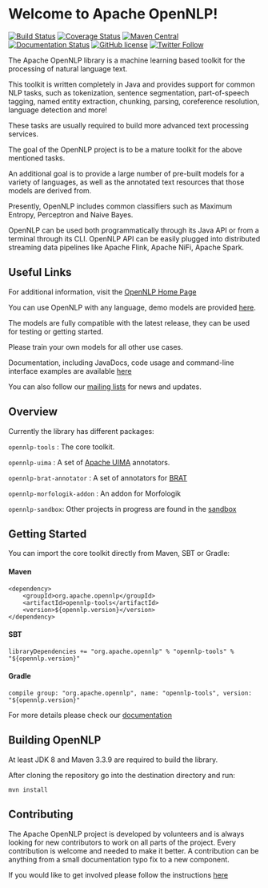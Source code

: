 <!--
Licensed to the Apache Software Foundation (ASF) under one or more
contributor license agreements.  See the NOTICE file distributed with
this work for additional information regarding copyright ownership.
The ASF licenses this file to You under the Apache License, Version 2.0
(the "License"); you may not use this file except in compliance with
the License.  You may obtain a copy of the License at

    http://www.apache.org/licenses/LICENSE-2.0

Unless required by applicable law or agreed to in writing, software
distributed under the License is distributed on an "AS IS" BASIS,
WITHOUT WARRANTIES OR CONDITIONS OF ANY KIND, either express or implied.
See the License for the specific language governing permissions and
limitations under the License.
-->

Welcome to Apache OpenNLP!
===========

[![Build Status](https://api.travis-ci.org/apache/opennlp.svg?branch=master)](https://travis-ci.org/apache/opennlp)
[![Coverage Status](https://coveralls.io/repos/github/apache/opennlp/badge.svg?branch=master)](https://coveralls.io/github/apache/opennlp?branch=master)
[![Maven Central](https://maven-badges.herokuapp.com/maven-central/org.apache.opennlp/opennlp/badge.svg?style=plastic)](https://maven-badges.herokuapp.com/maven-central/org.apache.opennlp/opennlp)
[![Documentation Status](https://img.shields.io/:docs-latest-green.svg)](http://opennlp.apache.org/docs/index.html)
[![GitHub license](https://img.shields.io/badge/license-Apache%202-blue.svg)](https://raw.githubusercontent.com/apache/opennlp/master/LICENSE)
[![Twitter Follow](https://img.shields.io/twitter/follow/ApacheOpennlp.svg?style=social)](https://twitter.com/ApacheOpenNLP)

The Apache OpenNLP library is a machine learning based toolkit for the processing of natural language text.

This toolkit is written completely in Java and provides support for common NLP tasks, such as tokenization,
 sentence segmentation, part-of-speech tagging, named entity extraction, chunking, parsing,
  coreference resolution, language detection and more!

These tasks are usually required to build more advanced text processing services.

The goal of the OpenNLP project is to be a mature toolkit for the above mentioned tasks.

An additional goal is to provide a large number of pre-built models for a variety of languages, as
well as the annotated text resources that those models are derived from.

Presently, OpenNLP includes common classifiers such as Maximum Entropy, Perceptron and Naive Bayes.

OpenNLP can be used both programmatically through its Java API or from a terminal through its CLI. 
OpenNLP API can be easily plugged into distributed streaming data pipelines like Apache Flink, Apache NiFi, Apache Spark.

## Useful Links
       
For additional information, visit the [OpenNLP Home Page](http://opennlp.apache.org/)

You can use OpenNLP with any language, demo models are provided [here](http://opennlp.sourceforge.net/models-1.5/).

The models are fully compatible with the latest release, they can be used for testing or getting started. 

Please train your own models for all other use cases.

Documentation, including JavaDocs, code usage and command-line interface examples are available [here](http://opennlp.apache.org/docs/)

You can also follow our [mailing lists](http://opennlp.apache.org/mailing-lists.html) for news and updates.

## Overview

Currently the library has different packages:

`opennlp-tools` : The core toolkit.

`opennlp-uima` : A set of [Apache UIMA](https://uima.apache.org) annotators.

`opennlp-brat-annotator` : A set of annotators for [BRAT](http://brat.nlplab.org/)

`opennlp-morfologik-addon` : An addon for Morfologik

`opennlp-sandbox`: Other projects in progress are found in the [sandbox](https://github.com/apache/opennlp-sandbox)


## Getting Started

You can import the core toolkit directly from Maven, SBT or Gradle:

#### Maven
```
<dependency>
    <groupId>org.apache.opennlp</groupId>
    <artifactId>opennlp-tools</artifactId>
    <version>${opennlp.version}</version>
</dependency>
```

#### SBT
```
libraryDependencies += "org.apache.opennlp" % "opennlp-tools" % "${opennlp.version}"
```

#### Gradle
```
compile group: "org.apache.opennlp", name: "opennlp-tools", version: "${opennlp.version}"
```


For more details please check our [documentation](http://opennlp.apache.org/docs/)

## Building OpenNLP

At least JDK 8 and Maven 3.3.9 are required to build the library.

After cloning the repository go into the destination directory and run:

```
mvn install
```

## Contributing

The Apache OpenNLP project is developed by volunteers and is always looking for new contributors to work on all parts of the project. Every contribution is welcome and needed to make it better. A contribution can be anything from a small documentation typo fix to a new component.

If you would like to get involved please follow the instructions [here](https://github.com/apache/opennlp/blob/master/.github/CONTRIBUTING.md)
